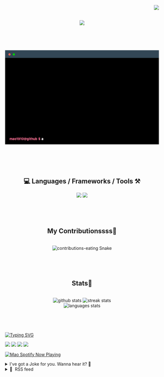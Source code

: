 <!-- VISITOR BADGE -->
<!-- https://github.com/hehuapei/visitor-badge -->

<img align="right" src="https://visitor-badge.laobi.icu/badge?page_id=mao1910.mao1910&left_color=%2379DAF9&right_color=%23FE6E96" />


<!-- TYPING SVG -->
<!-- https://github.com/DenverCoder1/readme-typing-svg -->

<h1 align="center">
    <img src="https://readme-typing-svg.herokuapp.com/?font=Righteous&size=35&center=true&vCenter=true&width=500&height=70&color=FE6E96&font=poppins&duration=5000&lines=Hi+There!+👋;+I'm+Mao!;" />
</h1>

<br/>

<!-- CODE/TERMINAL ABOUT ME -->
<h1 align="center">
<img src="./assets/terminal-5.gif" alt="Terminal" />
</h1>

<br/><br/><br/>


<!-- TECHNOLOGIES LOGOS -->
<!-- https://github.com/tandpfun/skill-icons -->

<h2 align="center">💻 Languages / Frameworks / Tools ⚒️</h2>
<div align="center">
    <img src="https://skillicons.dev/icons?i=javascript,typescript,angular,react,html,css,scss,bootstrap,cs,java,spring" />
    <img src="https://skillicons.dev/icons?i=flutter,firebase,supabase,mysql,git,github,gitlab,vscode,idea,maven,figma" />
</div>

<br/><br/><br/>


<!-- CONTRIBUTIONS SNAKE GAME -->
<!-- https://github.com/Platane/snk -->

<div align="center">
  <h2> My Contributionssss🐍 </h2>
  <br>
  <img alt="contributions-eating Snake" src="https://raw.githubusercontent.com/mao1910/mao1910/output/github-contribution-grid-snake.svg" />

  <!-- Four lines below suggested by Planate for Dark mode-->
  <picture>
  <source media="(prefers-color-scheme: dark)" srcset="github-snake-dark.svg" />
  <source media="(prefers-color-scheme: light)" srcset="github-snake.svg" />
  </picture>
  
  <br/><br/><br/>
</div>


<!-- GITHUB STATS -->
<!-- https://github.com/DenverCoder1/github-readme-streak-stats -->
<!-- https://github.com/anuraghazra/github-readme-stats -->
<!-- https://github-readme-stats-mao1910.vercel.app/ My own Vercel deployment-->

<h2 align="center"> Stats📝 </h2>
  <br>
<div align=center>
  <img width=429 src="https://github-readme-stats-mao1910.vercel.app/api?username=mao1910&count_private=true&show_icons=true&theme=dracula&rank_icon=github&hide=contribs&border_radius=10&border_color=79DAF9" alt="github stats"/>
  <img width=396 src="https://streak-stats.demolab.com/?user=mao1910&count_private=true&theme=dracula&currStreakNum=79DAF9&currStreakLabel=FE6E96&border_radius=10&border=79DAF9" alt="streak stats"/>
  <br/>
  <img src="https://github-readme-stats-mao1910.vercel.app/api/top-langs/?username=mao1910&layout=compact&theme=dracula&border_radius=10&size_weight=0.5&count_weight=0.5&border_color=79DAF9" alt="languages stats" />
</div>

<br/><br/><br/>


<!-- FOOTER -->
<!-- https://github.com/DenverCoder1/readme-typing-svg -->
<!-- https://readme-typing-svg.demolab.com/demo/ -->

<a href="https://git.io/typing-svg"><img src="https://readme-typing-svg.demolab.com?font=Poppins&pause=1000&color=FE6E96&width=535&lines=Thanks+for+dropping+by!;Feel+free+to+check+any+of+the+Socials+below+%F0%9F%91%87;Or+the+Joke+Of+The+Day+if+you're+down+for+a+giggle+%F0%9F%98%9D;Hope+to+see+you+again+%F0%9F%91%8A;Uh%3F+You're+still+here%3F;Well...+I'm+running+out+of+things+to+say...;Tell+you+what%2C+due+to+your+effort+and+perseverance%2C;I+shall+present+you+with+a+short+poem%3A;%22To+code%2C+or+not+to+code%2C+that+is+the+question%3A;Whether+'tis+nobler+in+the+IDE+to+debug;The+errors+and+issues+of+outrageous+software%2C;Or+to+take+up+the+keyboard+against+a+sea+of+bugs;And+by+coding%2C+end+them.%22;by+William+Shakespeare%2C+probably.+;Pretty+sure+that's+Hamlet's.;Alrighty%2C+this+has+been+fun.;But+I'll+restart+the+loop+now...+see+ya+soon!" alt="Typing SVG" /></a>


<!--  SOCIAL NETWORKS -->
<!-- https://github.com/alexandresanlim/Badges4-README.md-Profile -->

  <div> 
    <a href="https://www.deviantart.com/madeinkobaia/art/my-profile-is-under-construction-265626465" target="_blank"><img src="https://img.shields.io/badge/-LinkedIn-%230077B5?style=for-the-badge&logo=linkedin&logoColor=white" target="_blank"></a> <!-- ADD LINKEDIN PROFILE -->
    <a href = "https://www.nicepng.com/ourpic/u2q8o0t4t4r5o0r5_website-under-construction-png-graphic-transparent-website-under/"><img src="https://img.shields.io/badge/Portfolio-4285F4?style=for-the-badge&logo=Google-chrome&logoColor=white" target="_blank"></a> <!-- ADD PORTFOLIO WEBSITE -->
    <a href="https://discord.gg" target="_blank"><img src="https://img.shields.io/badge/Discord-7289DA?style=for-the-badge&logo=discord&logoColor=white" target="_blank"></a> <!-- ADD DISCORD -->
    <a href = "mailto:mao1910dev@gmail.com"><img src="https://img.shields.io/badge/Gmail-D14836?style=for-the-badge&logo=gmail&logoColor=white" target="_blank"></a>
  </div>


<!-- SPOTIFY PLAYING-->
<!-- https://github.com/novatorem/novatorem -->
<!-- https://spotify-now-playing-novatorem-git-main-mao1910.vercel.app/ My own Vercel deployment-->

[<img width=438px src="https://spotify-now-playing-git-main-mao1910.vercel.app//api/spotify/?border_color=FE6E96" alt="Mao Spotify Now Playing" />](https://open.spotify.com/user/31542et242zglhf42ydrtqgvuvde)


<!-- JOKE OF THE DAY -->
<!-- https://github.com/ABSphreak/readme-jokes -->
<!-- https://readme-jokes-git-master-mao1910.vercel.app/ My own Vercel deployment-->

<details>
<summary>I've got a Joke for you. Wanna hear it? 🙈</summary>

<br/>

 <tr>
 <td style="padding-top:4px"><img src = "https://readme-jokes-git-master-mao1910.vercel.app/api?&theme=dracula"></td>
 </tr>

</details>


<!-- RSS FEED -->
<!-- https://github.com/gautamkrishnar/blog-post-workflow -->

<details>
<summary>📕 &nbsp;RSS feed</summary>

<br/>

<!-- BLOG-POST-LIST:START -->
 #### - [you may need this - bash script](https://dev.to/scorcism/you-may-need-this-bash-script-p0e) 
 <details><summary>Article</summary> <p>I created a bash script for handling</p>

<p><code>git add.</code>, <code>git commit -m ""</code> and <code>git push</code></p>

<p>Don't ask why,<br>
Yes, I will tell<br>
For a developer, these 3 commands are the most important to work on on a daily basis.</p>

<p>But it's a little bit time-consuming—not much, but 2 seconds, I can say.</p>

<p>So I created this script.<br>
Follow me.</p>
<h3>
  
  
  Create a file
</h3>


<div class="highlight js-code-highlight">
<pre class="highlight shell"><code>vim gitpush.sh
</code></pre>

</div>

<h3>
  
  
  The <strong>Code</strong>
</h3>


<div class="highlight js-code-highlight">
<pre class="highlight shell"><code><span class="c">#!/bin/bash</span>
git add <span class="nb">.</span>
git commit <span class="nt">-m</span> <span class="s2">"</span><span class="nv">$1</span><span class="s2">"</span>
git push
</code></pre>

</div>


<p>Each line explanation: </p>

<p><code>#! -&gt; bash shebang</code></p>

<p>git add . -&gt; add all the files to staging</p>

<p>git commit -m "" -&gt; write changes permanently.</p>

<p>git push -&gt; push to the remote origin.</p>
<h3>
  
  
  Exit <strong>the vim</strong>
</h3>
<div class="highlight js-code-highlight">
<pre class="highlight plaintext"><code>a. Enter `Esc`

b. Enter `:`

c: Enter `wq`

![exit vim](https://imgur.com/XA9IOdC.png)
</code></pre>

</div>
<p>The entire file should be like this:</p>

<p><a href="https://res.cloudinary.com/practicaldev/image/fetch/s--LCDqXDx0--/c_limit%2Cf_auto%2Cfl_progressive%2Cq_auto%2Cw_800/https://imgur.com/PglpMBb.png" class="article-body-image-wrapper"><img src="https://res.cloudinary.com/practicaldev/image/fetch/s--LCDqXDx0--/c_limit%2Cf_auto%2Cfl_progressive%2Cq_auto%2Cw_800/https://imgur.com/PglpMBb.png" alt="entire process" width="644" height="396"></a></p>

<p>Now we need to give execute permission to the file.<br>
Follow the command.<br>
</p>

<div class="highlight js-code-highlight">
<pre class="highlight shell"><code><span class="nb">chmod </span>700 gitpush.sh
</code></pre>

</div>



<p>Command breakdown<br>
chmod: This is used to change the file permissions.<br>
700: 700 is divided into 3 groups: a) 7, b) 0, and c) 0.</p>

<p><strong>a</strong>) refers to the current user.<br>
<strong>b</strong>) refers to the group<br>
<strong>c</strong>) refers to other users in the system.</p>

<p>Group <strong>a</strong> is 7, which means the current user has all the permissions. You can understand this by</p>

<p>[<br>
  4: for read,<br>
  2 for write,<br>
  1 for execute<br>
  ]</p>

<p>So, 7 = 4 + 2 + 1, so the current user will have all the permissions.</p>

<p>0 means no permissions.</p>

<p>The entire steps will look like:</p>

<p><a href="https://res.cloudinary.com/practicaldev/image/fetch/s--6CG8-wY2--/c_limit%2Cf_auto%2Cfl_progressive%2Cq_auto%2Cw_800/https://imgur.com/CbtNfLo.png" class="article-body-image-wrapper"><img src="https://res.cloudinary.com/practicaldev/image/fetch/s--6CG8-wY2--/c_limit%2Cf_auto%2Cfl_progressive%2Cq_auto%2Cw_800/https://imgur.com/CbtNfLo.png" alt="entire step" width="644" height="370"></a></p>

<p>The gameplay:</p>

<p><a href="https://res.cloudinary.com/practicaldev/image/fetch/s--0seh-4Du--/c_limit%2Cf_auto%2Cfl_progressive%2Cq_auto%2Cw_800/https://imgur.com/9Jj7Hhk.png" class="article-body-image-wrapper"><img src="https://res.cloudinary.com/practicaldev/image/fetch/s--0seh-4Du--/c_limit%2Cf_auto%2Cfl_progressive%2Cq_auto%2Cw_800/https://imgur.com/9Jj7Hhk.png" alt="gameplay" width="800" height="210"></a></p>

<p>As you can see, I have used the absolute path of the file with just the commit message. Liek simple.</p>

<p>But, <br>
In bash, we can use alias to avoid typing the file path every time.</p>

<p>Follow me:</p>
<h3>
  
  
  Go to the Home directory
</h3>


<div class="highlight js-code-highlight">
<pre class="highlight shell"><code><span class="nb">cd</span> ~
</code></pre>

</div>

<h3>
  
  
  Open your shell script; I'm using zsh.
</h3>


<div class="highlight js-code-highlight">
<pre class="highlight shell"><code>vim .zshrc
</code></pre>

</div>


<p>If you are using bash, it must be <code>.bashrc</code>. You can check that by<br>
</p>

<div class="highlight js-code-highlight">
<pre class="highlight shell"><code><span class="nb">echo</span> <span class="nv">$SHELL</span>
</code></pre>

</div>



<h3>
  
  
  The core command
</h3>



<div class="highlight js-code-highlight">
<pre class="highlight shell"><code><span class="nb">alias</span> <span class="nt">-g</span> <span class="nv">gitpush</span><span class="o">=</span><span class="s1">'/home/scor32k/blogs/scripts/gitpush.sh $1'</span>
</code></pre>

</div>



<p>restart the shell (close the terminal and open again). This will globally set the alias.</p>

<p>Now the fun<br>
Follow</p>

<p><a href="https://res.cloudinary.com/practicaldev/image/fetch/s--sG2AG2mW--/c_limit%2Cf_auto%2Cfl_progressive%2Cq_auto%2Cw_800/https://imgur.com/rkkWiJV.png" class="article-body-image-wrapper"><img src="https://res.cloudinary.com/practicaldev/image/fetch/s--sG2AG2mW--/c_limit%2Cf_auto%2Cfl_progressive%2Cq_auto%2Cw_800/https://imgur.com/rkkWiJV.png" alt="final" width="800" height="256"></a></p>

<p>I have only used<br>
</p>

<div class="highlight js-code-highlight">
<pre class="highlight shell"><code>git push <span class="s2">"commit message"</span>
</code></pre>

</div>



<p>and all three imp git commands are done.</p>

<p>This was just a fun project. I thought of creating</p>

 </details> 
 <hr /> 

 #### - [Our Team's Favourite Open Source Projects Right Now](https://dev.to/rigdev/our-teams-favourite-open-source-projects-right-now-4jlc) 
 <details><summary>Article</summary> <p>At Rig.dev, we love open source. It's not just about writing code; it's about sharing solutions, solving problems - all as a community. We asked everyone on our team to show their current favourite open source project. Why? Because we're always on the hunt for cool tools and we thought you might be too.</p>

<p>The answers we got are all over the map, and that's what makes this so interesting. Some of us are into hardcore frameworks, while others are vibing with smaller, simpler projects that solve everyday challenges. Either way, we're stoked about these open source projects that are making our lives easier and we think you might find a few new favourites in this list too.</p>

<h2>
  
  
  A humble favor 🤗:
</h2>

<p>I'm on a mission to reach 1k stars for Rig.dev. Would you consider supporting by giving it a star on Github? It encourages me and the rest of the team to produce new, high-quality content weekly.</p>

<p>Our Github: <a href="http://go.rig.dev/devto/our-favourite-open-source-projects/github">https://github.com/rigdev/rig</a></p>

<h2>
  
  
  OpenTF - Benjamin
</h2>

<p><a href="https://res.cloudinary.com/practicaldev/image/fetch/s--XBKcZIic--/c_limit%2Cf_auto%2Cfl_progressive%2Cq_auto%2Cw_800/https://dev-to-uploads.s3.amazonaws.com/uploads/articles/iel8tqko33ylxosoxyfd.png" class="article-body-image-wrapper"><img src="https://res.cloudinary.com/practicaldev/image/fetch/s--XBKcZIic--/c_limit%2Cf_auto%2Cfl_progressive%2Cq_auto%2Cw_800/https://dev-to-uploads.s3.amazonaws.com/uploads/articles/iel8tqko33ylxosoxyfd.png" alt="OpenTF" width="800" height="388"></a></p>

<blockquote>
<p>“<em>It is important that the main tool used for IaaC truly is OSS.</em>” <br>
<strong>Benjamin, Senior Software Engineer</strong></p>
</blockquote>

<p>OpenTF is a fork of Terraform, an open-source infrastructure as code (IaC) tool that allows you to safely and efficiently build, change, and version infrastructure. OpenTF is still under development, but it aims to be a fully open-source, community-driven alternative to Terraform.</p>

<p>The origin of OpenTF is the Terraform OSS community's concern over HashiCorp's decision to switch the Terraform license from the Apache 2.0 license to the Business Source License (BSL). The BSL is a more restrictive license that could make it more difficult for organizations to use Terraform in certain circumstances.</p>

<p>Website: <a href="https://opentf.org">https://opentf.org</a><br>
Github: <a href="https://github.com/opentffoundation/opentf">https://github.com/opentffoundation/opentf</a></p>

<h2>
  
  
  bpython - Matias
</h2>

<p><a href="https://res.cloudinary.com/practicaldev/image/fetch/s--2NU5Za76--/c_limit%2Cf_auto%2Cfl_progressive%2Cq_66%2Cw_800/https://dev-to-uploads.s3.amazonaws.com/uploads/articles/52u4lo4gheheshle9cts.gif" class="article-body-image-wrapper"><img src="https://res.cloudinary.com/practicaldev/image/fetch/s--2NU5Za76--/c_limit%2Cf_auto%2Cfl_progressive%2Cq_66%2Cw_800/https://dev-to-uploads.s3.amazonaws.com/uploads/articles/52u4lo4gheheshle9cts.gif" alt="bpython" width="615" height="670"></a></p>

<blockquote>
<p>“<em>It is much nicer to use than the built-in python interpreter.</em>”<br>
<strong>Matias, Software Engineer</strong></p>
</blockquote>

<p>bpython is a Python interpreter with a fancy curses interface. It adds several features common to IDEs, such as syntax highlighting, expected parameter list, auto-indentation, and autocompletion. It is released under the MIT License.</p>

<p>bpython was created by David Paleino in 2004. The original goal of bpython was to provide a more interactive and user-friendly experience than the standard Python interpreter. bpython has since become a popular choice for Python developers, and is used by a wide range of people, from beginners to experienced professionals.</p>

<p>Website: <a href="https://www.bpython-interpreter.org">https://www.bpython-interpreter.org</a><br>
Github: <a href="https://github.com/bpython/bpython">https://github.com/bpython/bpython</a></p>

<h2>
  
  
  Llama 2 - Christian
</h2>

<p><a href="https://res.cloudinary.com/practicaldev/image/fetch/s--KZ2YxGAd--/c_limit%2Cf_auto%2Cfl_progressive%2Cq_auto%2Cw_800/https://dev-to-uploads.s3.amazonaws.com/uploads/articles/pq91e41s6gogit22g7rj.png" class="article-body-image-wrapper"><img src="https://res.cloudinary.com/practicaldev/image/fetch/s--KZ2YxGAd--/c_limit%2Cf_auto%2Cfl_progressive%2Cq_auto%2Cw_800/https://dev-to-uploads.s3.amazonaws.com/uploads/articles/pq91e41s6gogit22g7rj.png" alt="Llama 2" width="800" height="449"></a></p>

<blockquote>
<p>“<em>In the spirit of open sourcing modern technologies, and removing the veil of mystery from large language models, i think it is worth mentioning Llama 2 - Meta’s newest large language model that they have open sourced</em>”<br>
<strong>Christian, Founding Engineer</strong></p>
</blockquote>

<p>Llama 2 is an open-source, large language model (LLM) developed by Meta AI Research. It is a collection of pretrained and fine-tuned LLMs ranging in scale from 7 billion to 70 billion parameters. The fine-tuned LLMs, called Llama 2-Chat, are optimized for dialogue use cases.</p>

<p>Website: <a href="https://ai.meta.com/research/publications/llama-2-open-foundation-and-fine-tuned-chat-models/">https://ai.meta.com/research/publications/llama-2-open-foundation-and-fine-tuned-chat-models/</a><br>
Github: <a href="https://github.com/facebookresearch/llama">https://github.com/facebookresearch/llama</a></p>

<h2>
  
  
  Vue 3 + Nuxt - Nicky
</h2>

<p><a href="https://res.cloudinary.com/practicaldev/image/fetch/s--iv_tIhMf--/c_limit%2Cf_auto%2Cfl_progressive%2Cq_auto%2Cw_800/https://dev-to-uploads.s3.amazonaws.com/uploads/articles/469wsqxnxd6m60qmo0xa.png" class="article-body-image-wrapper"><img src="https://res.cloudinary.com/practicaldev/image/fetch/s--iv_tIhMf--/c_limit%2Cf_auto%2Cfl_progressive%2Cq_auto%2Cw_800/https://dev-to-uploads.s3.amazonaws.com/uploads/articles/469wsqxnxd6m60qmo0xa.png" alt="Vue 3 + Nuxt" width="800" height="388"></a></p>

<blockquote>
<p>“<em>I've worked with multiple JS frameworks, but my go-to is Vue, combined with Nuxt. I love the simplicity of it! It has a gentle learning curve that allows developers to quickly grasp the fundamentals and start building applications. Nuxt.js, on the other hand, provides a solid structure and conventions for building Vue applications, making it easier to organize your codebase. Besides that, the performance is great, and the reactivity system is just world class.</em>”<br>
<strong>Nicky, Frontend Tech Lead</strong></p>
</blockquote>

<p>Vue.js is a progressive JavaScript framework for building user interfaces. It is designed to be incrementally adoptable and can be used to build anything from simple single-page applications to complex enterprise applications.</p>

<p>Nuxt.js is a framework that builds on top of Vue.js to make it easier to create server-rendered applications. It provides a number of features, such as built-in routing, state management, and templating, that make it easy to create SEO-friendly and performant applications.</p>

<p><strong>Vue</strong><br>
Website: <a href="https://vuejs.org">https://vuejs.org</a><br>
Github: <a href="https://github.com/vuejs/core">https://github.com/vuejs/core</a></p>

<p><strong>Nuxt</strong><br>
Website: <a href="https://nuxt.com">https://nuxt.com</a><br>
Github: <a href="https://github.com/nuxt">https://github.com/nuxt</a></p>

<h2>
  
  
  Open Foundry - Jack
</h2>

<p><a href="https://res.cloudinary.com/practicaldev/image/fetch/s--2jmU2DX8--/c_limit%2Cf_auto%2Cfl_progressive%2Cq_auto%2Cw_800/https://dev-to-uploads.s3.amazonaws.com/uploads/articles/irrke0pzk7g5qge4a65f.png" class="article-body-image-wrapper"><img src="https://res.cloudinary.com/practicaldev/image/fetch/s--2jmU2DX8--/c_limit%2Cf_auto%2Cfl_progressive%2Cq_auto%2Cw_800/https://dev-to-uploads.s3.amazonaws.com/uploads/articles/irrke0pzk7g5qge4a65f.png" alt="Open Foundry" width="800" height="388"></a></p>

<blockquote>
<p>“<em>Open-foundry has always been a great resource for unique and interesting fonts that I can experiment with.</em>”<br>
<strong>Jack, Designer</strong></p>
</blockquote>

<p>Open Foundry is a website that curates and distributes open-source fonts. It was founded in 2020 by a group of designers and developers who wanted to make it easier for people to find and use high-quality open-source fonts. Open Foundry has a catalog of over 1,000 fonts, all of which are free to download and use.</p>

<p>The fonts are carefully curated by the Open Foundry team to ensure that they are of high quality and meet the needs of a variety of users. In addition to providing a catalog of fonts, Open Foundry also offers a blog, forum, and knowledge base that provide resources for designers, developers, and anyone else who wants to use open-source fonts.</p>

<p>Website: <a href="https://open-foundry.com">https://open-foundry.com</a></p>

<h2>
  
  
  Dub.co - Thor
</h2>

<p><a href="https://res.cloudinary.com/practicaldev/image/fetch/s--uaZfR9Mr--/c_limit%2Cf_auto%2Cfl_progressive%2Cq_66%2Cw_800/https://dev-to-uploads.s3.amazonaws.com/uploads/articles/67oa2m9ttdn093kzyexc.gif" class="article-body-image-wrapper"><img src="https://res.cloudinary.com/practicaldev/image/fetch/s--uaZfR9Mr--/c_limit%2Cf_auto%2Cfl_progressive%2Cq_66%2Cw_800/https://dev-to-uploads.s3.amazonaws.com/uploads/articles/67oa2m9ttdn093kzyexc.gif" alt="Dub.co" width="600" height="440"></a></p>

<blockquote>
<p>“<em>I like how Steven is working in public and how fast he moves. This has, together with a range of other projects, inspired us to launch earlier than what feels comfortable to maximise the amount of feedback we can get from the community at the current stage.</em>”<br>
<strong>Thor, Co-founder</strong></p>
</blockquote>

<p>Dub is an open-source link management tool for modern marketing teams to create, share, and track short links. It was created by Steven Tey in 2022 and is currently used by over 1,000 companies.</p>

<p>Dub solves the problem of long, clunky URLs by shortening them into more memorable and shareable links. It also provides detailed analytics on link clicks, so marketers can track the performance of their campaigns.</p>

<p>In addition to shortening links, Dub also allows users to create custom domains, add UTM parameters, and set expiration dates for links. It also integrates with other popular marketing tools, such as Google Analytics and Salesforce.</p>

<p>Website: <a href="https://dub.co">https://dub.co</a><br>
Github: <a href="https://github.com/steven-tey/dub">https://github.com/steven-tey/dub</a></p>

<h2>
  
  
  Responively App - Swastika
</h2>

<p><a href="https://res.cloudinary.com/practicaldev/image/fetch/s--7qUrIEEN--/c_limit%2Cf_auto%2Cfl_progressive%2Cq_auto%2Cw_800/https://dev-to-uploads.s3.amazonaws.com/uploads/articles/6sn3ui4m8kawik1u9v6q.jpg" class="article-body-image-wrapper"><img src="https://res.cloudinary.com/practicaldev/image/fetch/s--7qUrIEEN--/c_limit%2Cf_auto%2Cfl_progressive%2Cq_auto%2Cw_800/https://dev-to-uploads.s3.amazonaws.com/uploads/articles/6sn3ui4m8kawik1u9v6q.jpg" alt="Responively App" width="800" height="539"></a></p>

<blockquote>
<p>“<em>I use it while working on frontend projects. It previews all the target screens side-by-side. Pretty convenient while testing/debugging.</em>”<br>
<strong>Swastika, Developer Advocate</strong></p>
</blockquote>

<p>Created by a team of web developers who were frustrated with the lack of good tools for responsive web development, Responsively App wanted to create a tool that would make it easy for web developers to test their websites on a variety of devices and screen resolutions. </p>

<p>Responsively App allows developers to preview web pages on a variety of devices, emulate different screen resolutions and aspect ratios, zoom in and out of web pages, take screenshots, and share web pages with others.</p>

<p>Website: <a href="https://responsively.app">https://responsively.app</a><br>
Github: <a href="https://github.com/responsively-org/responsively-app">https://github.com/responsively-org/responsively-app</a></p>

<h2>
  
  
  Medusa - Niklas
</h2>

<p><a href="https://res.cloudinary.com/practicaldev/image/fetch/s--H9m7vsBs--/c_limit%2Cf_auto%2Cfl_progressive%2Cq_auto%2Cw_800/https://dev-to-uploads.s3.amazonaws.com/uploads/articles/90i7drajsv9ktbckfdm3.png" class="article-body-image-wrapper"><img src="https://res.cloudinary.com/practicaldev/image/fetch/s--H9m7vsBs--/c_limit%2Cf_auto%2Cfl_progressive%2Cq_auto%2Cw_800/https://dev-to-uploads.s3.amazonaws.com/uploads/articles/90i7drajsv9ktbckfdm3.png" alt="Medusa" width="800" height="518"></a></p>

<blockquote>
<p>“<em>I’ve previously worked with various platforms such as Shopify, Magento and Woocommerce (Wordpress) and none of them checked all the boxes. Medusa seems like a very promising platform, and I'm excited to see how it develops in the future.</em>” <br>
<strong>Niklas, Growth Lead</strong></p>
</blockquote>

<p>MedusaJS is an open-source commerce platform that provides a set of modular building blocks for building rich, reliable, and performant commerce applications. It is designed to be flexible and future-proof, with MIT-licensed modules that give developers full control over their commerce stack.</p>

<p>MedusaJS was created by a team of developers who were frustrated with the limitations of traditional commerce platforms. They wanted to create a platform that would be easy to use, scalable, and adaptable to the needs of businesses of all sizes.</p>

<p>Website: <a href="https://medusajs.com">https://medusajs.com</a><br>
Github: <a href="https://github.com/medusajs/medusa">https://github.com/medusajs/medusa</a></p>




<h2>
  
  
  Support our own Open-Source project on Github
</h2>

<p><a href="https://res.cloudinary.com/practicaldev/image/fetch/s--t_o4MBpB--/c_limit%2Cf_auto%2Cfl_progressive%2Cq_66%2Cw_800/https://dev-to-uploads.s3.amazonaws.com/uploads/articles/7tohgkvvgnzksod3wccm.gif" class="article-body-image-wrapper"><img src="https://res.cloudinary.com/practicaldev/image/fetch/s--t_o4MBpB--/c_limit%2Cf_auto%2Cfl_progressive%2Cq_66%2Cw_800/https://dev-to-uploads.s3.amazonaws.com/uploads/articles/7tohgkvvgnzksod3wccm.gif" alt="Working hard" width="513" height="432"></a></p>

<p>We're on a journey to become a favourite project for developers, and while we're still in the building phase, we would love it, if you'd consider starring us on GitHub 🌟: <a href="http://go.rig.dev/devto/our-favourite-open-source-projects/github">https://github.com/rigdev/rig</a></p>

<p>What's your favourite Open-Source project? Share yours! 🚀</p>

 </details> 
 <hr /> 

 #### - [NestJS: Bun vs NodeJS](https://dev.to/mourishitz/running-nestjs-server-with-bun-4cdl) 
 <details><summary>Article</summary> <h2>
  
  
  What is Bun?
</h2>

<p>Bun JS or Bun Sh is an all-in-one toolkit for JavaScript and TypeScript, it offers a powerful toolkit with its CLI, it is currently available for Linux, MacOS and WSL users. To install it, run:</p>

<p><code>curl -fsSL https://bun.sh/install | bash</code></p>

<p>To see more of what Bun is and what it can do, check the <a href="https://bun.sh/docs">official documentation</a>.</p>

<h2>
  
  
  Why doing that?
</h2>

<p>We all know that NodeJS deals with it pretty well, but Bun is a really promising deal, so why not?? We programmers love to test and see what happens, especially to try out new things! </p>

<h2>
  
  
  Getting started
</h2>

<p>So now that we've got our bun CLI up and running, lets use nest CLI to generate two separate projects. They will be fully installed, built and run using both npm and bun so we can see the difference on first hand.</p>

<h5>
  
  
  Note: all the benchmarking will be tested with <a href="https://github.com/wg/wrk/">wrk</a> using Arch Linux x86_64 environment.
</h5>

<h2>
  
  
  1. Dependency Install
</h2>

<p>After "nest newing" both projects, its time to see the first feature available on Bun, which is the package manager.</p>

<p><a href="https://res.cloudinary.com/practicaldev/image/fetch/s--llx4LJKq--/c_limit%2Cf_auto%2Cfl_progressive%2Cq_auto%2Cw_800/https://dev-to-uploads.s3.amazonaws.com/uploads/articles/t0bbb17e5xsz9npzdwdd.png" class="article-body-image-wrapper"><img src="https://res.cloudinary.com/practicaldev/image/fetch/s--llx4LJKq--/c_limit%2Cf_auto%2Cfl_progressive%2Cq_auto%2Cw_800/https://dev-to-uploads.s3.amazonaws.com/uploads/articles/t0bbb17e5xsz9npzdwdd.png" alt="npm install" width="616" height="246"></a><br>
<a href="https://res.cloudinary.com/practicaldev/image/fetch/s--BN9SxIh0--/c_limit%2Cf_auto%2Cfl_progressive%2Cq_auto%2Cw_800/https://dev-to-uploads.s3.amazonaws.com/uploads/articles/l5eecugkuq6nif83r7lb.png" class="article-body-image-wrapper"><img src="https://res.cloudinary.com/practicaldev/image/fetch/s--BN9SxIh0--/c_limit%2Cf_auto%2Cfl_progressive%2Cq_auto%2Cw_800/https://dev-to-uploads.s3.amazonaws.com/uploads/articles/l5eecugkuq6nif83r7lb.png" alt="bun install" width="544" height="850"></a></p>

<p>We can already see some improvement here! Bun install is blasting fast and wins the first challenge.</p>

<h2>
  
  
  2. Development Server
</h2>

<p>We can't ignore the fact that a good development experience is a must have when it comes to frameworks. As both Bun and Node supports runtimes such as 'npm run start' we will have to see which one is the best when it comes to developing on real time. At the moment, NestJS is not using Bun.serve() to create a web server, so the comparisons we are making are all with the default NestJS provider.</p>

<p>Let's run both projects on different ports. Bun will be running on 3333 and Node will run on 4444 so we can easily see them acting.<br>
<a href="https://res.cloudinary.com/practicaldev/image/fetch/s--SJaFJsDW--/c_limit%2Cf_auto%2Cfl_progressive%2Cq_auto%2Cw_800/https://dev-to-uploads.s3.amazonaws.com/uploads/articles/1mgzahy7fm60frvvdi41.png" class="article-body-image-wrapper"><img src="https://res.cloudinary.com/practicaldev/image/fetch/s--SJaFJsDW--/c_limit%2Cf_auto%2Cfl_progressive%2Cq_auto%2Cw_800/https://dev-to-uploads.s3.amazonaws.com/uploads/articles/1mgzahy7fm60frvvdi41.png" alt="Servers up" width="800" height="242"></a></p>

<p>Without any change, let's compare them with wrk. Note: we are not running them concurrently at the same time, which means that the following results were achieved with all the computational power dedicated to one and only one test at a time.</p>

<p><a href="https://res.cloudinary.com/practicaldev/image/fetch/s--6-Uh1inp--/c_limit%2Cf_auto%2Cfl_progressive%2Cq_auto%2Cw_800/https://dev-to-uploads.s3.amazonaws.com/uploads/articles/lp87mipomtk7xohpai81.jpeg" class="article-body-image-wrapper"><img src="https://res.cloudinary.com/practicaldev/image/fetch/s--6-Uh1inp--/c_limit%2Cf_auto%2Cfl_progressive%2Cq_auto%2Cw_800/https://dev-to-uploads.s3.amazonaws.com/uploads/articles/lp87mipomtk7xohpai81.jpeg" alt="http tests on dev server" width="800" height="632"></a></p>

<p>We can see that Bun not only handles more requests per second (almost 2.4K requests more) but it has an average latency 30ms faster. This one is a solid win for Bun.</p>

<p>But this section ain't over, we still have something <strong>ALL</strong> developers love, and this is hot-reload. To enable hot-reload on NestJS using node, we need a service like nodemon to do that for us. Meanwhile on Bun we have the --watch arg that can be passed on bun start command. We have yet another type of hot-reload on Bun natively! But the watch key runs on file changes (which is the best for real time developers)</p>

<p><a href="https://res.cloudinary.com/practicaldev/image/fetch/s--p0M6uTPw--/c_limit%2Cf_auto%2Cfl_progressive%2Cq_auto%2Cw_800/https://dev-to-uploads.s3.amazonaws.com/uploads/articles/5rp4t3rfk3ya5h2ce8f8.png" class="article-body-image-wrapper"><img src="https://res.cloudinary.com/practicaldev/image/fetch/s--p0M6uTPw--/c_limit%2Cf_auto%2Cfl_progressive%2Cq_auto%2Cw_800/https://dev-to-uploads.s3.amazonaws.com/uploads/articles/5rp4t3rfk3ya5h2ce8f8.png" alt="Bun hot reloader" width="800" height="342"></a></p>

<p>Our little Chinese bread Bun is now 2x0 against the big guy NodeJS.</p>

<h2>
  
  
  3. Testing
</h2>

<p>As we are too busy to write them from scratch, I guess we are going with the auto-generated test files from NestJS.</p>

<p><a href="https://res.cloudinary.com/practicaldev/image/fetch/s--1jeeCZl1--/c_limit%2Cf_auto%2Cfl_progressive%2Cq_auto%2Cw_800/https://dev-to-uploads.s3.amazonaws.com/uploads/articles/3bi9615sjmotksz3s7r9.png" class="article-body-image-wrapper"><img src="https://res.cloudinary.com/practicaldev/image/fetch/s--1jeeCZl1--/c_limit%2Cf_auto%2Cfl_progressive%2Cq_auto%2Cw_800/https://dev-to-uploads.s3.amazonaws.com/uploads/articles/3bi9615sjmotksz3s7r9.png" alt="Test runners" width="800" height="274"></a></p>

<p>WOOOOW, it seems NodeJS won't throw away the towel. Unlike the http requests battle, this one is by such a small difference that we don't feel comfortable using it. Our tiebreaker was expected to be the native test modules, but both NodeJS and Bun are loaded with a test runner, and as we are only considering Jest results, NodeJS can take this one and make it a 2x1 difference for Bun.</p>

<h2>
  
  
  4. Build and deployment
</h2>

<p>Let's now build our giant Hello World NestJS application and see how it performs on raw using both "node dist/main.js" and  "bun run dist/main.js" as well as the build time.</p>

<p><a href="https://res.cloudinary.com/practicaldev/image/fetch/s--4gm5zyXx--/c_limit%2Cf_auto%2Cfl_progressive%2Cq_auto%2Cw_800/https://dev-to-uploads.s3.amazonaws.com/uploads/articles/07o047s1sl7oc5sohp3d.png" class="article-body-image-wrapper"><img src="https://res.cloudinary.com/practicaldev/image/fetch/s--4gm5zyXx--/c_limit%2Cf_auto%2Cfl_progressive%2Cq_auto%2Cw_800/https://dev-to-uploads.s3.amazonaws.com/uploads/articles/07o047s1sl7oc5sohp3d.png" alt="Build time" width="800" height="151"></a></p>

<p>And another tiny difference on our comparison, only 500ms difference for Bun! This tiny differences can be justified by the fact that we are testing such a small project. It is worth mentioning though that this is not over! We still need to compare performance running compiled projects.</p>

<p><a href="https://res.cloudinary.com/practicaldev/image/fetch/s--1ZUVmkXB--/c_limit%2Cf_auto%2Cfl_progressive%2Cq_auto%2Cw_800/https://dev-to-uploads.s3.amazonaws.com/uploads/articles/68t94jbbqvczv1sihy0c.png" class="article-body-image-wrapper"><img src="https://res.cloudinary.com/practicaldev/image/fetch/s--1ZUVmkXB--/c_limit%2Cf_auto%2Cfl_progressive%2Cq_auto%2Cw_800/https://dev-to-uploads.s3.amazonaws.com/uploads/articles/68t94jbbqvczv1sihy0c.png" alt="Builds running" width="800" height="161"></a></p>

<p>When in doubt, benchmark it out!</p>

<p><a href="https://res.cloudinary.com/practicaldev/image/fetch/s--sH7RM4_h--/c_limit%2Cf_auto%2Cfl_progressive%2Cq_auto%2Cw_800/https://dev-to-uploads.s3.amazonaws.com/uploads/articles/nsj5r7l8g2akes30vpsm.jpeg" class="article-body-image-wrapper"><img src="https://res.cloudinary.com/practicaldev/image/fetch/s--sH7RM4_h--/c_limit%2Cf_auto%2Cfl_progressive%2Cq_auto%2Cw_800/https://dev-to-uploads.s3.amazonaws.com/uploads/articles/nsj5r7l8g2akes30vpsm.jpeg" alt="http tests on build" width="800" height="632"></a></p>

<p>And again a solid one for Bun, it's worth noticing that when dealing with compiled NestJS, Bun handles almost 10 thousand requests more then when running it on a development server, holly cow!</p>

<p>Also, we can now compare the development server and build server on both Node and Bun. While Bun cut the average latency by half and more then double requests per second. Node also shows some better results by reducing latency and passing Bun on max requests per second by almost 1k.</p>

<p>In general, Node performance is pretty decent, meanwhile Bun is just stunningly powerful. This was a really great test but Bun takes it on 3x1.</p>

<h2>
  
  
  Conclusion
</h2>

<p>Overall, Bun can be really great on performance and deliver some amazing results. But we can't forget that it is currently on it's first version and can be very unstable on production, that's why I wouldn't recommend trading NodeJS by Bun on bigger projects. NodeJS is still the most reliable and trusted runtime environment to deal with JavaScript applications. However, Bun seems to be getting closer every step to take Node's crown. I was able to watch the early development of Bun since 0.3, times when running bun install would result on a segfault. Being able to see it grow it's own community and compete with giants like NodeJS is so nice.</p>

<p>Thanks for reading it, feel free to share your thoughts!!  </p>

 </details> 
 <hr /> 

 #### - [How to Set up Telesign for SMS in Appwrite](https://dev.to/hackmamba/how-to-set-up-telesign-for-sms-in-appwrite-319g) 
 <details><summary>Article</summary> <p>Improving user engagement and interaction in web applications is crucial, and seamless communication is key. In today's interconnected digital world, SMS is still a powerful way to reach users quickly and efficiently. Incorporating this strong communication tool into a web application powered by Appwrite is easy.</p>

<p>In this article, we will discover the process of authenticating users through their phone numbers with the help of Appwrite's phone authentication APIs and Telesign. Find the project repository <a href="https://github.com/Olanetsoft/setup-telesign-for-sms-in-appwrite">here</a>.</p>

<h2>
  
  
  Technology Overview
</h2>

<p><a href="https://www.telesign.com/?utm_source=hackmamba&amp;utm_medium=hackmamba-blog">Telesign</a> is an identity and customer engagement solution that provides sets of APIs for registering and verifying users using SMS, Voice, and phone number intelligence.</p>

<h2>
  
  
  Prerequisites
</h2>

<p>To fully grasp the concepts presented in this tutorial, the following are required:</p>

<ul>
<li>Basic understanding of JavaScript and React</li>
<li>Docker installed</li>
<li>Telesign <a href="https://portal.telesign.com/signup?utm_source=hackmamba&amp;utm_medium=hackmamba-blog">account</a>
</li>
</ul>

<h2>
  
  
  Getting started
</h2>

<p>To create a Next.js starter project, we should first navigate to the desired directory and run the command below in our terminal.<br>
</p>

<div class="highlight js-code-highlight">
<pre class="highlight shell"><code>    npx create-next-app@latest setup-telesign-for-sms-in-appwrite <span class="o">&amp;&amp;</span> <span class="nb">cd </span>setup-telesign-for-sms-in-appwrite
</code></pre>

</div>



<p>After running the command, we will be prompted to answer sets of questions. We can do so as shown below:</p>

<div class="highlight js-code-highlight">
<pre class="highlight plaintext"><code>Would you like to use TypeScript? &lt;No&gt;
Would you like to use ESLint? &lt;No&gt; 
Would you like to use Tailwind CSS? &lt;Yes&gt;
Would you like to use `src/` directory? &lt;Yes&gt;
Would you like to use App Router? (recommended) &lt;Yes&gt;
Would you like to customize the default import alias? &lt;Yes&gt;
What import alias would you like configured? @/* &lt;Press Enter&gt;
</code></pre>

</div>

<p>The command creates a Next.js project called <code>next_telesign</code> and navigates into the project directory.</p>

<p>Next, we need to add Appwrite as a dependency. To do this, run the command below:<br>
</p>

<div class="highlight js-code-highlight">
<pre class="highlight shell"><code>    npm <span class="nb">install </span>appwrite
</code></pre>

</div>



<h2>
  
  
  Set up Telesign as an SMS provider
</h2>

<p>Let's begin by logging in to our Telesign portal and making sure to save the <code>Customer ID</code> and <code>API Keys.</code></p>

<p><a href="https://res.cloudinary.com/practicaldev/image/fetch/s--8DpgPewN--/c_limit%2Cf_auto%2Cfl_progressive%2Cq_auto%2Cw_800/https://paper-attachments.dropboxusercontent.com/s_FB5164F66C28F1E6D20D2FD8A79E9914531452C73044C880AB9366151B6EBAF1_1691014986917_Screenshot%2B2023-07-28%2Bat%2B21.45.43.png" class="article-body-image-wrapper"><img src="https://res.cloudinary.com/practicaldev/image/fetch/s--8DpgPewN--/c_limit%2Cf_auto%2Cfl_progressive%2Cq_auto%2Cw_800/https://paper-attachments.dropboxusercontent.com/s_FB5164F66C28F1E6D20D2FD8A79E9914531452C73044C880AB9366151B6EBAF1_1691014986917_Screenshot%2B2023-07-28%2Bat%2B21.45.43.png" alt="Copy customer ID and API key on Telesign dashboard" width="800" height="377"></a></p>

<p>Lastly, we need to create and verify a test number. Any number we configure and verify here can receive SMS. To do this, we need to navigate to the <code>**Manage test numbers**</code> screen.</p>

<p><a href="https://res.cloudinary.com/practicaldev/image/fetch/s--AcnGeYDL--/c_limit%2Cf_auto%2Cfl_progressive%2Cq_auto%2Cw_800/https://paper-attachments.dropboxusercontent.com/s_5AE13241508A7E6925D3E7C46F98F97DA032E1B5D4814111659BD6450C922200_1691151291583_CDGHDA68.jpg" class="article-body-image-wrapper"><img src="https://res.cloudinary.com/practicaldev/image/fetch/s--AcnGeYDL--/c_limit%2Cf_auto%2Cfl_progressive%2Cq_auto%2Cw_800/https://paper-attachments.dropboxusercontent.com/s_5AE13241508A7E6925D3E7C46F98F97DA032E1B5D4814111659BD6450C922200_1691151291583_CDGHDA68.jpg" alt="Manage test numbers" width="800" height="375"></a></p>

<p>Click the <code>**Add a Number**</code> button, input the required details, <code>**Submit**</code>, and <code>**Verify**</code>.</p>

<p><a href="https://res.cloudinary.com/practicaldev/image/fetch/s--Ok1Kdew7--/c_limit%2Cf_auto%2Cfl_progressive%2Cq_auto%2Cw_800/https://paper-attachments.dropboxusercontent.com/s_FB5164F66C28F1E6D20D2FD8A79E9914531452C73044C880AB9366151B6EBAF1_1691016119191_Screenshot%2B2023-07-30%2Bat%2B15.47.47.png" class="article-body-image-wrapper"><img src="https://res.cloudinary.com/practicaldev/image/fetch/s--Ok1Kdew7--/c_limit%2Cf_auto%2Cfl_progressive%2Cq_auto%2Cw_800/https://paper-attachments.dropboxusercontent.com/s_FB5164F66C28F1E6D20D2FD8A79E9914531452C73044C880AB9366151B6EBAF1_1691016119191_Screenshot%2B2023-07-30%2Bat%2B15.47.47.png" alt="Add a number" width="800" height="375"></a></p>

<p><a href="https://res.cloudinary.com/practicaldev/image/fetch/s--v6Co-ZV2--/c_limit%2Cf_auto%2Cfl_progressive%2Cq_auto%2Cw_800/https://paper-attachments.dropboxusercontent.com/s_FB5164F66C28F1E6D20D2FD8A79E9914531452C73044C880AB9366151B6EBAF1_1691016119220_Screenshot%2B2023-07-30%2Bat%2B15.49.44.png" class="article-body-image-wrapper"><img src="https://res.cloudinary.com/practicaldev/image/fetch/s--v6Co-ZV2--/c_limit%2Cf_auto%2Cfl_progressive%2Cq_auto%2Cw_800/https://paper-attachments.dropboxusercontent.com/s_FB5164F66C28F1E6D20D2FD8A79E9914531452C73044C880AB9366151B6EBAF1_1691016119220_Screenshot%2B2023-07-30%2Bat%2B15.49.44.png" alt="Fill in the required information and verify" width="800" height="377"></a></p>

<h2>
  
  
  Configure and create a project on Appwrite
</h2>

<p>To get started, first, we need to create an Appwrite instance in a preferred directory by running the command below:<br>
</p>

<div class="highlight js-code-highlight">
<pre class="highlight shell"><code>    docker run <span class="nt">-it</span> <span class="nt">--rm</span> <span class="se">\</span>
        <span class="nt">--volume</span> /var/run/docker.sock:/var/run/docker.sock <span class="se">\</span>
        <span class="nt">--volume</span> <span class="s2">"</span><span class="si">$(</span><span class="nb">pwd</span><span class="si">)</span><span class="s2">"</span>/appwrite:/usr/src/code/appwrite:rw <span class="se">\</span>
        <span class="nt">--entrypoint</span><span class="o">=</span><span class="s2">"install"</span> <span class="se">\</span>
        appwrite/appwrite:latest
</code></pre>

</div>



<p>On creation, we should see an <code>appwrite</code> folder with two files.</p>

<p><a href="https://res.cloudinary.com/practicaldev/image/fetch/s--VFb2FpKw--/c_limit%2Cf_auto%2Cfl_progressive%2Cq_auto%2Cw_800/https://paper-attachments.dropboxusercontent.com/s_9813CFC6C5B2163D17C6B733CCD2F7F4E13D8D4D744ED2740D99BCB62D05C011_1690503400192_Screenshot%2B2023-07-27%2Bat%2B00.19.24.png" class="article-body-image-wrapper"><img src="https://res.cloudinary.com/practicaldev/image/fetch/s--VFb2FpKw--/c_limit%2Cf_auto%2Cfl_progressive%2Cq_auto%2Cw_800/https://paper-attachments.dropboxusercontent.com/s_9813CFC6C5B2163D17C6B733CCD2F7F4E13D8D4D744ED2740D99BCB62D05C011_1690503400192_Screenshot%2B2023-07-27%2Bat%2B00.19.24.png" alt="Appwrite folder" width="424" height="144"></a></p>

<p>Secondly, we need to add Telesign as an SMS provider by modifying the environment variables in the <code>.env</code> file as shown below:<br>
</p>

<div class="highlight js-code-highlight">
<pre class="highlight shell"><code>    <span class="nv">_APP_SMS_PROVIDER</span><span class="o">=</span>sms://&lt;REPLACE WITH CREDENTIAL ID&gt;:&lt;REPLACE WITH API KEYS&gt;@telesign
    <span class="nv">_APP_SMS_FROM</span><span class="o">=</span>&lt;REPLACE WITH THE PHONE NUMBER WE USED IN WHEN VERIFYING TELESIGN&gt;
</code></pre>

</div>



<p>We must also ensure that the API Key provided by Telesign is <a href="https://developer.mozilla.org/en-US/docs/Glossary/Percent-encoding">URL encoded</a> because it contains non-alphanumeric characters. To do this, we can navigate to the <a href="https://www.urlencoder.org/">URLEncoder online platform</a>, paste our API key, click the <strong>Encode</strong> button, and then copy the resulting encoded format.</p>

<p><a href="https://res.cloudinary.com/practicaldev/image/fetch/s--gI1ajHwy--/c_limit%2Cf_auto%2Cfl_progressive%2Cq_auto%2Cw_800/https://paper-attachments.dropboxusercontent.com/s_FB5164F66C28F1E6D20D2FD8A79E9914531452C73044C880AB9366151B6EBAF1_1691018362683_Screenshot%2B2023-07-30%2Bat%2B15.18.07.png" class="article-body-image-wrapper"><img src="https://res.cloudinary.com/practicaldev/image/fetch/s--gI1ajHwy--/c_limit%2Cf_auto%2Cfl_progressive%2Cq_auto%2Cw_800/https://paper-attachments.dropboxusercontent.com/s_FB5164F66C28F1E6D20D2FD8A79E9914531452C73044C880AB9366151B6EBAF1_1691018362683_Screenshot%2B2023-07-30%2Bat%2B15.18.07.png" alt="Edited env variable" width="800" height="508"></a></p>

<p>Lastly, we need to sync the changes we made on the <code>.env</code> file with our Appwrite server. To do this, we must run the command below inside the <code>appwrite</code> directory.<br>
</p>

<div class="highlight js-code-highlight">
<pre class="highlight shell"><code>    docker-compose up <span class="nt">-d</span>
</code></pre>

</div>



<p><strong>Set up a project on Appwrite</strong><br>
To get started, we need to navigate to the specified hostname and port <code>http://localhost:80</code>, log in, click the <strong>Create project</strong> button, input <code>next_telesign</code> as the name, and then click <code>**Create**</code><strong>.</strong></p>

<p><a href="https://res.cloudinary.com/practicaldev/image/fetch/s--FmBrXhcM--/c_limit%2Cf_auto%2Cfl_progressive%2Cq_auto%2Cw_800/https://paper-attachments.dropboxusercontent.com/s_C9210607DAFF6D80615947ED6BE237716E98BADEF0416B60FACF081B1CAEFB80_1687518026974_Screenshot%2B2023-06-23%2Bat%2B11.38.55.png" class="article-body-image-wrapper"><img src="https://res.cloudinary.com/practicaldev/image/fetch/s--FmBrXhcM--/c_limit%2Cf_auto%2Cfl_progressive%2Cq_auto%2Cw_800/https://paper-attachments.dropboxusercontent.com/s_C9210607DAFF6D80615947ED6BE237716E98BADEF0416B60FACF081B1CAEFB80_1687518026974_Screenshot%2B2023-06-23%2Bat%2B11.38.55.png" alt="Create project on Appwrite" width="800" height="379"></a></p>
<h2>
  
  
  Appwrite + Telesign in Next.js
</h2>

<p>Let's begin by going to our project's main directory and creating a new folder named <code>helper</code>. Inside this folder, create a file called <code>utils.js</code> and insert the code snippet provided below:<br>
</p>

<div class="highlight js-code-highlight">
<pre class="highlight javascript"><code><span class="k">import</span> <span class="p">{</span> <span class="nx">Client</span><span class="p">,</span> <span class="nx">Account</span> <span class="p">}</span> <span class="k">from</span> <span class="dl">"</span><span class="s2">appwrite</span><span class="dl">"</span><span class="p">;</span>

<span class="c1">//create client</span>
<span class="kd">const</span> <span class="nx">client</span> <span class="o">=</span> <span class="k">new</span> <span class="nx">Client</span><span class="p">();</span>
<span class="nx">client</span><span class="p">.</span><span class="nx">setEndpoint</span><span class="p">(</span><span class="dl">"</span><span class="s2">http://localhost/v1</span><span class="dl">"</span><span class="p">).</span><span class="nx">setProject</span><span class="p">(</span><span class="dl">"</span><span class="s2">REPLACE WITH PROJECT ID</span><span class="dl">"</span><span class="p">);</span>

<span class="c1">//create account</span>
<span class="kd">const</span> <span class="nx">account</span> <span class="o">=</span> <span class="k">new</span> <span class="nx">Account</span><span class="p">(</span><span class="nx">client</span><span class="p">);</span>

<span class="c1">//authenticate user with phone number</span>
<span class="k">export</span> <span class="kd">const</span> <span class="nx">phoneAuth</span> <span class="o">=</span> <span class="p">(</span><span class="nx">phone_number</span><span class="p">)</span> <span class="o">=&gt;</span> <span class="p">{</span>
  <span class="k">return</span> <span class="nx">account</span><span class="p">.</span><span class="nx">createPhoneSession</span><span class="p">(</span><span class="dl">"</span><span class="s2">unique()</span><span class="dl">"</span><span class="p">,</span> <span class="nx">phone_number</span><span class="p">);</span>
<span class="p">};</span>

<span class="c1">//validate phone session</span>
<span class="k">export</span> <span class="kd">const</span> <span class="nx">validateSMS</span> <span class="o">=</span> <span class="p">(</span><span class="nx">userID</span><span class="p">,</span> <span class="nx">secret</span><span class="p">)</span> <span class="o">=&gt;</span> <span class="p">{</span>
  <span class="k">return</span> <span class="nx">account</span><span class="p">.</span><span class="nx">updatePhoneSession</span><span class="p">(</span><span class="nx">userID</span><span class="p">,</span> <span class="nx">secret</span><span class="p">);</span>
<span class="p">};</span>
</code></pre>

</div>



<p>The snippet above does the following:</p>

<ul>
<li>Imports the required dependency.</li>
<li>Uses the <code>Client</code> and <code>Account</code> class to set up an Appwrite instance by specifying the endpoint and corresponding project ID.</li>
<li>Creates a <code>phoneAuth</code> and <code>validateSMS</code> function that uses the <code>createPhoneSession</code> and <code>updatePhoneSession</code> methods to create a user and validate the user using the code sent via SMS, respectively.</li>
</ul>

<p>Secondly, we need to update the <code>page.js</code> file inside the  <code>app</code> directory to include states and methods required by our application.<br>
</p>

<div class="highlight js-code-highlight">
<pre class="highlight javascript"><code>    <span class="dl">"</span><span class="s2">use client</span><span class="dl">"</span><span class="p">;</span>
<span class="k">import</span> <span class="nx">Head</span> <span class="k">from</span> <span class="dl">"</span><span class="s2">next/head</span><span class="dl">"</span><span class="p">;</span>
<span class="k">import</span> <span class="p">{</span> <span class="nx">useState</span> <span class="p">}</span> <span class="k">from</span> <span class="dl">"</span><span class="s2">react</span><span class="dl">"</span><span class="p">;</span>
<span class="k">import</span> <span class="p">{</span> <span class="nx">phoneAuth</span><span class="p">,</span> <span class="nx">validateSMS</span> <span class="p">}</span> <span class="k">from</span> <span class="dl">"</span><span class="s2">../../helper/utils</span><span class="dl">"</span><span class="p">;</span>

<span class="k">export</span> <span class="k">default</span> <span class="kd">function</span> <span class="nx">Home</span><span class="p">()</span> <span class="p">{</span>
  <span class="kd">const</span> <span class="p">[</span><span class="nx">value</span><span class="p">,</span> <span class="nx">setValue</span><span class="p">]</span> <span class="o">=</span> <span class="nx">useState</span><span class="p">({</span>
    <span class="na">phone</span><span class="p">:</span> <span class="dl">""</span><span class="p">,</span>
    <span class="na">otp</span><span class="p">:</span> <span class="dl">""</span><span class="p">,</span>
  <span class="p">});</span>
  <span class="kd">const</span> <span class="p">[</span><span class="nx">user</span><span class="p">,</span> <span class="nx">setUser</span><span class="p">]</span> <span class="o">=</span> <span class="nx">useState</span><span class="p">(</span><span class="kc">null</span><span class="p">);</span>
  <span class="kd">const</span> <span class="p">[</span><span class="nx">isPhoneVerify</span><span class="p">,</span> <span class="nx">setIsPhoneVerify</span><span class="p">]</span> <span class="o">=</span> <span class="nx">useState</span><span class="p">(</span><span class="kc">false</span><span class="p">);</span>
  <span class="kd">const</span> <span class="p">[</span><span class="nx">isLoading</span><span class="p">,</span> <span class="nx">setIsLoading</span><span class="p">]</span> <span class="o">=</span> <span class="nx">useState</span><span class="p">(</span><span class="kc">false</span><span class="p">);</span>
  <span class="kd">const</span> <span class="nx">handleChange</span> <span class="o">=</span> <span class="p">(</span><span class="nx">e</span><span class="p">)</span> <span class="o">=&gt;</span> <span class="p">{</span>
    <span class="nx">setValue</span><span class="p">({</span> <span class="p">...</span><span class="nx">value</span><span class="p">,</span> <span class="p">[</span><span class="nx">e</span><span class="p">.</span><span class="nx">target</span><span class="p">.</span><span class="nx">name</span><span class="p">]:</span> <span class="nx">e</span><span class="p">.</span><span class="nx">target</span><span class="p">.</span><span class="nx">value</span> <span class="p">});</span>
  <span class="p">};</span>

  <span class="kd">const</span> <span class="nx">handleSubmit</span> <span class="o">=</span> <span class="p">(</span><span class="nx">e</span><span class="p">)</span> <span class="o">=&gt;</span> <span class="p">{</span>
    <span class="nx">e</span><span class="p">.</span><span class="nx">preventDefault</span><span class="p">();</span>
    <span class="nx">setIsLoading</span><span class="p">(</span><span class="kc">true</span><span class="p">);</span>
    <span class="nx">phoneAuth</span><span class="p">(</span><span class="nx">value</span><span class="p">.</span><span class="nx">phone</span><span class="p">)</span>
      <span class="p">.</span><span class="nx">then</span><span class="p">((</span><span class="nx">res</span><span class="p">)</span> <span class="o">=&gt;</span> <span class="p">{</span>
        <span class="nx">setUser</span><span class="p">(</span><span class="nx">res</span><span class="p">.</span><span class="nx">userId</span><span class="p">);</span>
        <span class="nx">setIsPhoneVerify</span><span class="p">(</span><span class="kc">true</span><span class="p">);</span>
        <span class="nx">setIsLoading</span><span class="p">(</span><span class="kc">false</span><span class="p">);</span>
      <span class="p">})</span>
      <span class="p">.</span><span class="k">catch</span><span class="p">((</span><span class="nx">e</span><span class="p">)</span> <span class="o">=&gt;</span> <span class="p">{</span>
        <span class="nx">alert</span><span class="p">(</span><span class="dl">"</span><span class="s2">Error getting phone session!</span><span class="dl">"</span><span class="p">,</span> <span class="nx">e</span><span class="p">);</span>
        <span class="nx">setIsLoading</span><span class="p">(</span><span class="kc">false</span><span class="p">);</span>
      <span class="p">});</span>
  <span class="p">};</span>

  <span class="kd">const</span> <span class="nx">handleValidatePhone</span> <span class="o">=</span> <span class="p">(</span><span class="nx">e</span><span class="p">)</span> <span class="o">=&gt;</span> <span class="p">{</span>
    <span class="nx">e</span><span class="p">.</span><span class="nx">preventDefault</span><span class="p">();</span>
    <span class="nx">setIsLoading</span><span class="p">(</span><span class="kc">true</span><span class="p">);</span>
    <span class="nx">validateSMS</span><span class="p">(</span><span class="nx">user</span><span class="p">,</span> <span class="nx">value</span><span class="p">.</span><span class="nx">otp</span><span class="p">)</span>
      <span class="p">.</span><span class="nx">then</span><span class="p">((</span><span class="nx">res</span><span class="p">)</span> <span class="o">=&gt;</span> <span class="p">{</span>
        <span class="nx">alert</span><span class="p">(</span>
          <span class="s2">`User successfully verified using for user with ID </span><span class="p">${</span><span class="nx">res</span><span class="p">.</span><span class="nx">userId</span><span class="p">}</span><span class="s2">, country Code </span><span class="p">${</span><span class="nx">res</span><span class="p">.</span><span class="nx">countryCode</span><span class="p">}</span><span class="s2">, and expires on </span><span class="p">${</span><span class="nx">res</span><span class="p">.</span><span class="nx">expire</span><span class="p">}</span><span class="s2">`</span><span class="p">,</span>
        <span class="p">);</span>
        <span class="nx">setIsLoading</span><span class="p">(</span><span class="kc">false</span><span class="p">);</span>
      <span class="p">})</span>
      <span class="p">.</span><span class="k">catch</span><span class="p">((</span><span class="nx">e</span><span class="p">)</span> <span class="o">=&gt;</span> <span class="p">{</span>
        <span class="nx">alert</span><span class="p">(</span><span class="dl">"</span><span class="s2">Error validating session!</span><span class="dl">"</span><span class="p">,</span> <span class="nx">e</span><span class="p">);</span>
        <span class="nx">setIsLoading</span><span class="p">(</span><span class="kc">false</span><span class="p">);</span>
      <span class="p">});</span>
  <span class="p">};</span>

  <span class="k">return</span> <span class="p">(</span>
    <span class="o">&lt;</span><span class="nx">div</span> <span class="nx">className</span><span class="o">=</span><span class="dl">"</span><span class="s2">w-screen h-screen bg-white</span><span class="dl">"</span><span class="o">&gt;</span>
      <span class="c1">//UI AND IMPLEMENTATION GOES HERE</span>
    <span class="o">&lt;</span><span class="sr">/div</span><span class="err">&gt;
</span>  <span class="p">);</span>
<span class="p">}</span>

</code></pre>

</div>



<p>The snippet above does the following:</p>

<ul>
<li>Imports the required dependencies</li>
<li>Creates state properties to manage application state</li>
<li>Creates a <code>handleChange</code> function to control inputs</li>
<li>Creates a <code>handleSubmit</code> function that uses the <code>phoneAuth</code> function to create a user</li>
<li>Creates a <code>handleValidatePhone</code> function that uses the <code>validateSMS</code> function to verify the created user using the secret key sent via SMS</li>
</ul>

<p>Lastly, we need to update the UI to display forms for creating and verifying users dynamically.<br>
</p>

<div class="highlight js-code-highlight">
<pre class="highlight javascript"><code><span class="c1">//IMPORTS GOES HERE</span>

<span class="k">export</span> <span class="k">default</span> <span class="kd">function</span> <span class="nx">Home</span><span class="p">()</span> <span class="p">{</span>
  <span class="c1">//STATES AND METHOD GOES HERE</span>

  <span class="k">return</span> <span class="p">(</span>
    <span class="o">&lt;</span><span class="nx">div</span> <span class="nx">className</span><span class="o">=</span><span class="dl">"</span><span class="s2">w-screen h-screen bg-white</span><span class="dl">"</span><span class="o">&gt;</span>
      <span class="o">&lt;</span><span class="nx">Head</span><span class="o">&gt;</span>
        <span class="o">&lt;</span><span class="nx">title</span><span class="o">&gt;</span><span class="nx">Appwrite</span> <span class="o">+</span> <span class="nx">Telesign</span> <span class="o">&lt;</span><span class="sr">/title</span><span class="err">&gt;
</span>        <span class="o">&lt;</span><span class="nx">meta</span> <span class="nx">name</span><span class="o">=</span><span class="dl">"</span><span class="s2">description</span><span class="dl">"</span> <span class="nx">content</span><span class="o">=</span><span class="dl">"</span><span class="s2">Generated by create next app</span><span class="dl">"</span> <span class="o">/&gt;</span>
        <span class="o">&lt;</span><span class="nx">link</span> <span class="nx">rel</span><span class="o">=</span><span class="dl">"</span><span class="s2">icon</span><span class="dl">"</span> <span class="nx">href</span><span class="o">=</span><span class="dl">"</span><span class="s2">/favicon.ico</span><span class="dl">"</span> <span class="o">/&gt;</span>
      <span class="o">&lt;</span><span class="sr">/Head</span><span class="err">&gt;
</span>      <span class="o">&lt;</span><span class="nx">main</span> <span class="nx">className</span><span class="o">=</span><span class="dl">"</span><span class="s2">py-4 px-4 lg:py-10 lg:px-10 w-full</span><span class="dl">"</span><span class="o">&gt;</span>
        <span class="o">&lt;</span><span class="nx">div</span> <span class="nx">className</span><span class="o">=</span><span class="dl">"</span><span class="s2">flex justify-center mb-8</span><span class="dl">"</span><span class="o">&gt;</span>
          <span class="o">&lt;</span><span class="nx">h1</span> <span class="nx">className</span><span class="o">=</span><span class="dl">"</span><span class="s2">text-2xl font-medium text-gray-700</span><span class="dl">"</span><span class="o">&gt;</span>
            <span class="nx">Appwrite</span> <span class="o">+</span> <span class="nx">Telesign</span>
          <span class="o">&lt;</span><span class="sr">/h1</span><span class="err">&gt;
</span>        <span class="o">&lt;</span><span class="sr">/div</span><span class="err">&gt;
</span>        <span class="o">&lt;</span><span class="nx">section</span> <span class="nx">className</span><span class="o">=</span><span class="dl">"</span><span class="s2">flex justify-center</span><span class="dl">"</span><span class="o">&gt;</span>
          <span class="p">{</span><span class="nx">isPhoneVerify</span> <span class="p">?</span> <span class="p">(</span>
            <span class="o">&lt;</span><span class="nx">div</span> <span class="nx">className</span><span class="o">=</span><span class="dl">"</span><span class="s2">px-4 py-2 border rounded-lg w-full lg:w-2/4</span><span class="dl">"</span><span class="o">&gt;</span>
              <span class="o">&lt;</span><span class="nx">div</span> <span class="nx">className</span><span class="o">=</span><span class="dl">"</span><span class="s2">border-b h-8 mb-4</span><span class="dl">"</span><span class="o">&gt;</span>
                <span class="o">&lt;</span><span class="nx">h3</span> <span class="nx">className</span><span class="o">=</span><span class="dl">"</span><span class="s2">text-gray-700</span><span class="dl">"</span><span class="o">&gt;</span><span class="nx">Verify</span> <span class="nx">phone</span> <span class="nx">number</span><span class="o">&lt;</span><span class="sr">/h3</span><span class="err">&gt;
</span>              <span class="o">&lt;</span><span class="sr">/div</span><span class="err">&gt;
</span>              <span class="o">&lt;</span><span class="nx">form</span> <span class="nx">onSubmit</span><span class="o">=</span><span class="p">{</span><span class="nx">handleValidatePhone</span><span class="p">}</span><span class="o">&gt;</span>
                <span class="o">&lt;</span><span class="nx">fieldset</span><span class="o">&gt;</span>
                  <span class="o">&lt;</span><span class="nx">label</span> <span class="nx">className</span><span class="o">=</span><span class="dl">"</span><span class="s2">text-sm text-gray-400 mb-4 block</span><span class="dl">"</span><span class="o">&gt;</span>
                    <span class="nx">OTP</span>
                  <span class="o">&lt;</span><span class="sr">/label</span><span class="err">&gt;
</span>                  <span class="o">&lt;</span><span class="nx">input</span>
                    <span class="nx">name</span><span class="o">=</span><span class="dl">"</span><span class="s2">otp</span><span class="dl">"</span>
                    <span class="nx">className</span><span class="o">=</span><span class="dl">"</span><span class="s2">border w-full rounded-sm mb-6 p-2</span><span class="dl">"</span>
                    <span class="nx">required</span>
                    <span class="nx">value</span><span class="o">=</span><span class="p">{</span><span class="nx">value</span><span class="p">.</span><span class="nx">otp</span><span class="p">}</span>
                    <span class="nx">onChange</span><span class="o">=</span><span class="p">{</span><span class="nx">handleChange</span><span class="p">}</span>
                    <span class="nx">type</span><span class="o">=</span><span class="dl">"</span><span class="s2">tel</span><span class="dl">"</span>
                  <span class="o">/&gt;</span>
                <span class="o">&lt;</span><span class="sr">/fieldset</span><span class="err">&gt;
</span>                <span class="o">&lt;</span><span class="nx">button</span>
                  <span class="nx">className</span><span class="o">=</span><span class="dl">"</span><span class="s2">text-sm text-white px-8 py-2 rounded-sm bg-blue-600 hover:bg-blue-700</span><span class="dl">"</span>
                  <span class="nx">disabled</span><span class="o">=</span><span class="p">{</span><span class="nx">isLoading</span><span class="p">}</span>
                <span class="o">&gt;</span>
                  <span class="nx">Validate</span> <span class="nx">OTP</span>
                <span class="o">&lt;</span><span class="sr">/button</span><span class="err">&gt;
</span>              <span class="o">&lt;</span><span class="sr">/form</span><span class="err">&gt;
</span>            <span class="o">&lt;</span><span class="sr">/div</span><span class="err">&gt;
</span>          <span class="p">)</span> <span class="p">:</span> <span class="p">(</span>
            <span class="o">&lt;</span><span class="nx">div</span> <span class="nx">className</span><span class="o">=</span><span class="dl">"</span><span class="s2">px-4 py-2 border rounded-lg w-full lg:w-2/4</span><span class="dl">"</span><span class="o">&gt;</span>
              <span class="o">&lt;</span><span class="nx">div</span> <span class="nx">className</span><span class="o">=</span><span class="dl">"</span><span class="s2">border-b h-8 mb-4</span><span class="dl">"</span><span class="o">&gt;</span>
                <span class="o">&lt;</span><span class="nx">h3</span> <span class="nx">className</span><span class="o">=</span><span class="dl">"</span><span class="s2">text-gray-700</span><span class="dl">"</span><span class="o">&gt;</span>
                  <span class="nx">Authenticate</span> <span class="kd">with</span> <span class="nx">your</span> <span class="nx">phone</span> <span class="nx">number</span>
                <span class="o">&lt;</span><span class="sr">/h3</span><span class="err">&gt;
</span>              <span class="o">&lt;</span><span class="sr">/div</span><span class="err">&gt;
</span>              <span class="o">&lt;</span><span class="nx">form</span> <span class="nx">onSubmit</span><span class="o">=</span><span class="p">{</span><span class="nx">handleSubmit</span><span class="p">}</span><span class="o">&gt;</span>
                <span class="o">&lt;</span><span class="nx">fieldset</span><span class="o">&gt;</span>
                  <span class="o">&lt;</span><span class="nx">label</span> <span class="nx">className</span><span class="o">=</span><span class="dl">"</span><span class="s2">text-sm text-gray-400 mb-4 block</span><span class="dl">"</span><span class="o">&gt;</span>
                    <span class="nx">Phone</span> <span class="nx">number</span>
                  <span class="o">&lt;</span><span class="sr">/label</span><span class="err">&gt;
</span>                  <span class="o">&lt;</span><span class="nx">input</span>
                    <span class="nx">name</span><span class="o">=</span><span class="dl">"</span><span class="s2">phone</span><span class="dl">"</span>
                    <span class="nx">className</span><span class="o">=</span><span class="dl">"</span><span class="s2">border w-full rounded-sm mb-6 p-2</span><span class="dl">"</span>
                    <span class="nx">required</span>
                    <span class="nx">value</span><span class="o">=</span><span class="p">{</span><span class="nx">value</span><span class="p">.</span><span class="nx">phone</span><span class="p">}</span>
                    <span class="nx">onChange</span><span class="o">=</span><span class="p">{</span><span class="nx">handleChange</span><span class="p">}</span>
                    <span class="nx">type</span><span class="o">=</span><span class="dl">"</span><span class="s2">tel</span><span class="dl">"</span>
                  <span class="o">/&gt;</span>
                <span class="o">&lt;</span><span class="sr">/fieldset</span><span class="err">&gt;
</span>                <span class="o">&lt;</span><span class="nx">button</span>
                  <span class="nx">className</span><span class="o">=</span><span class="dl">"</span><span class="s2">text-sm text-white px-8 py-2 rounded-sm bg-blue-600 hover:bg-blue-700</span><span class="dl">"</span>
                  <span class="nx">disabled</span><span class="o">=</span><span class="p">{</span><span class="nx">isLoading</span><span class="p">}</span>
                <span class="o">&gt;</span>
                  <span class="nx">Submit</span>
                <span class="o">&lt;</span><span class="sr">/button</span><span class="err">&gt;
</span>              <span class="o">&lt;</span><span class="sr">/form</span><span class="err">&gt;
</span>            <span class="o">&lt;</span><span class="sr">/div</span><span class="err">&gt;
</span>          <span class="p">)}</span>
        <span class="o">&lt;</span><span class="sr">/section</span><span class="err">&gt;
</span>      <span class="o">&lt;</span><span class="sr">/main</span><span class="err">&gt;
</span>    <span class="o">&lt;</span><span class="sr">/div</span><span class="err">&gt;
</span>  <span class="p">);</span>
<span class="p">}</span>
</code></pre>

</div>



<p>Now that we have completed that task, we may begin running a development server using the following command:<br>
</p>

<div class="highlight js-code-highlight">
<pre class="highlight shell"><code>    npm run dev
</code></pre>

</div>



<p>We should have something similar to what is shown below.</p>

<p><a href="https://i.giphy.com/media/v1.Y2lkPTc5MGI3NjExYWI2ZmdldWY4dmlkY3VpaDBrZ2kzN3A5aTY1eTFjZnNxaHo0cTRlZSZlcD12MV9pbnRlcm5hbF9naWZfYnlfaWQmY3Q9Zw/xpH3cBIwZgCK5i4dJE/giphy.gif" class="article-body-image-wrapper"><img src="https://i.giphy.com/media/v1.Y2lkPTc5MGI3NjExYWI2ZmdldWY4dmlkY3VpaDBrZ2kzN3A5aTY1eTFjZnNxaHo0cTRlZSZlcD12MV9pbnRlcm5hbF9naWZfYnlfaWQmY3Q9Zw/xpH3cBIwZgCK5i4dJE/giphy.gif" alt="How to set up Telesign for SMS in Appwrite" width="480" height="222"></a></p>

<h2>
  
  
  Conclusion
</h2>

<p>This post discussed how to set up phone authentication in Next.js using Appwrite and Telesign. With Appwrite, developers can save application development time by leveraging intuitive authentication APIs without the associated technical overheads.</p>

<p>These resources might also be helpful:</p>

<ul>
<li><a href="https://appwrite.io/docs/configuration?utm_source=hackmamba&amp;utm_medium=hackmamba-blog">Appwrite Self-hosting configuration</a></li>
<li><a href="https://appwrite.io/docs?utm_source=hackmamba&amp;utm_medium=hackmamba-blog">Appwrite official documentation</a></li>
<li><a href="https://appwrite.io/docs/sms-delivery?utm_source=hackmamba&amp;utm_medium=hackmamba-blog">Appwrite SMS provider support</a></li>
<li><a href="https://developer.telesign.com/enterprise/docs?utm_source=hackmamba&amp;utm_medium=hackmamba-blog">Telesign official documentation</a></li>
<li><a href="https://www.istockphoto.com/vector/social-media-and-digital-marketing-concept-speech-bubble-with-social-icons-vector-gm1445432493-483842928">Cover image credit to iStockphoto</a></li>
</ul>

 </details> 
 <hr /> 

 #### - [5 Git Commands You Shouldn’t Ignore](https://dev.to/mainulspace/5-git-commands-you-shouldnt-ignore-2c19) 
 <details><summary>Article</summary> <p>You’re probably already a pro at using Git’s ‘A-list’ commands: git commit, git push, and git pull. But beyond these, there are powerful commands that often fly under the radar. Not only can they save you time, but they can also change the way you think about version control.</p>

<h2>
  
  
  1. Git Stash: Safe Your Coding
</h2>

<p>Imagine You’re deep into coding a new feature, and suddenly, a high-priority bug report interrupts you. You don’t have to rush to commit your half-done code.</p>

<p>Instead, you can just “stash” it away safely. This lets you fix the urgent bugs first and then easily get back to your feature work.<br>
</p>

<div class="highlight js-code-highlight">
<pre class="highlight javascript"><code><span class="nx">git</span> <span class="nx">stash</span> <span class="nx">save</span> <span class="dl">"</span><span class="s2">Work in progress for new feature</span><span class="dl">"</span>
</code></pre>

</div>

<h2>
  
  
  2. Git Bisect: Bug Detective
</h2>

<p>Finding a new bug is like looking for a needle in a haystack of commits. Don’t bother going through each one individually — <code>git bisect</code> is a more efficient way to find bugs.</p>

<p>Using a binary search algorithm, it quickly identifies the problematic commit causing the problem.<br>
</p>
<div class="highlight js-code-highlight">
<pre class="highlight javascript"><code><span class="nx">git</span> <span class="nx">bisect</span> <span class="nx">start</span>
<span class="nx">git</span> <span class="nx">bisect</span> <span class="nx">bad</span>
<span class="nx">git</span> <span class="nx">bisect</span> <span class="nx">good</span> <span class="p">[</span><span class="nx">good_commit</span><span class="p">]</span>
</code></pre>

</div>

<h2>
  
  
  3. Git Cherry-Pick: Selective Genius Import
</h2>

<p>Imagine you’ve spotted a great fix or feature in another branch. Instead of dragging along all the other commits through a merge, why not <code>‘cherry-pick’</code> just the genius you need?<br>
</p>
<div class="highlight js-code-highlight">
<pre class="highlight javascript"><code><span class="nx">git</span> <span class="nx">cherry</span><span class="o">-</span><span class="nx">pick</span> <span class="p">[</span><span class="nx">commit_hash</span><span class="p">]</span>
</code></pre>

</div>


<p><iframe class="tweet-embed" id="tweet-1701233753266225623-201" src="https://platform.twitter.com/embed/Tweet.html?id=1701233753266225623">
</iframe>

  // Detect dark theme
  var iframe = document.getElementById('tweet-1701233753266225623-201');
  if (document.body.className.includes('dark-theme')) {
    iframe.src = "https://platform.twitter.com/embed/Tweet.html?id=1701233753266225623&amp;theme=dark"
  }



</p>
<h2>
  
  
  4. Git Reflog: Undo Button for Git
</h2>

<p>Have you ever wished you could roll back a botched git command? Enter <code>git reflog</code>. It keeps a record of every move you’ve made, making it easy to turn back the clock and recover lost commits.<br>
</p>
<div class="highlight js-code-highlight">
<pre class="highlight javascript"><code><span class="nx">git</span> <span class="nx">reflog</span>
</code></pre>

</div>

<h2>
  
  
  5. Git Rebase -i: Commit Curator
</h2>

<p>Before you release your excellent new feature, cleaning up your commit history is a good idea. Interactive Rebase (<code>git rebase -i</code>) lets you reorder, squash, or amend commits, creating a polished history that’s easy to follow.<br>
</p>
<div class="highlight js-code-highlight">
<pre class="highlight javascript"><code><span class="nx">git</span> <span class="nx">rebase</span> <span class="o">-</span><span class="nx">i</span> <span class="p">[</span><span class="nx">base_commit</span><span class="p">]</span>
</code></pre>

</div>

<h2>
  
  
  Conclusion
</h2>

<p>Git offers so much more than the popular commands we use daily. These less-used commands can supercharge your workflow, make it easy to track bugs, and even save your day in case of emergency commits.</p>

<p>So, exploring these Git’s lesser-known features and learning will make your coding workflow smoother. Not only will you become a more capable developer, but you will also take your version control to new heights.</p>

<p>Which of these Git commands are new to you? Have you encountered a situation where one could have been a lifesaver? Share your experiences, tips, and tricks in the comments below.</p>

<p>Feel free to connect with me on <a href="https://twitter.com/mainulspace"><strong>Twitter</strong></a> or <a href="https://www.linkedin.com/in/mainulspace/"><strong>LinkedIn</strong></a>.</p>
<h2>
  
  
  Read Next...
</h2>


<div class="ltag__link">
  <a href="/mainulspace" class="ltag__link__link">
    <div class="ltag__link__pic">
      <img src="https://res.cloudinary.com/practicaldev/image/fetch/s--wqulbyOp--/c_limit%2Cf_auto%2Cfl_progressive%2Cq_auto%2Cw_800/https://res.cloudinary.com/practicaldev/image/fetch/s--Tr1xwBl1--/c_fill%2Cf_auto%2Cfl_progressive%2Ch_150%2Cq_auto%2Cw_150/https://dev-to-uploads.s3.amazonaws.com/uploads/user/profile_image/1109530/fc878a1c-2fa0-47c6-b869-395aeb113e2d.png" alt="mainulspace">
    </div>
  </a>
  <a href="/mainulspace/10-lesser-known-javascript-array-methods-you-mightve-missed-32b3" class="ltag__link__link">
    <div class="ltag__link__content">
      <h2>10 Lesser-Known JavaScript Array Methods You Might’ve Missed</h2>
      <h3>Mainul Hasan ・ Sep 5</h3>
      <div class="ltag__link__taglist">
        <span class="ltag__link__tag">#javascript</span>
        <span class="ltag__link__tag">#webdev</span>
        <span class="ltag__link__tag">#programming</span>
        <span class="ltag__link__tag">#coding</span>
      </div>
    </div>
  </a>
</div>



<div class="ltag__link">
  <a href="/mainulspace" class="ltag__link__link">
    <div class="ltag__link__pic">
      <img src="https://res.cloudinary.com/practicaldev/image/fetch/s--wqulbyOp--/c_limit%2Cf_auto%2Cfl_progressive%2Cq_auto%2Cw_800/https://res.cloudinary.com/practicaldev/image/fetch/s--Tr1xwBl1--/c_fill%2Cf_auto%2Cfl_progressive%2Ch_150%2Cq_auto%2Cw_150/https://dev-to-uploads.s3.amazonaws.com/uploads/user/profile_image/1109530/fc878a1c-2fa0-47c6-b869-395aeb113e2d.png" alt="mainulspace">
    </div>
  </a>
  <a href="/mainulspace/10-underutilized-css-properties-every-developer-should-know-2ia0" class="ltag__link__link">
    <div class="ltag__link__content">
      <h2>10 Underutilized CSS Properties Every Developer Should Know</h2>
      <h3>Mainul Hasan ・ Sep 11</h3>
      <div class="ltag__link__taglist">
        <span class="ltag__link__tag">#webdev</span>
        <span class="ltag__link__tag">#css</span>
        <span class="ltag__link__tag">#programming</span>
        <span class="ltag__link__tag">#frontend</span>
      </div>
    </div>
  </a>
</div>



<div class="ltag__link">
  <a href="/mainulspace" class="ltag__link__link">
    <div class="ltag__link__pic">
      <img src="https://res.cloudinary.com/practicaldev/image/fetch/s--wqulbyOp--/c_limit%2Cf_auto%2Cfl_progressive%2Cq_auto%2Cw_800/https://res.cloudinary.com/practicaldev/image/fetch/s--Tr1xwBl1--/c_fill%2Cf_auto%2Cfl_progressive%2Ch_150%2Cq_auto%2Cw_150/https://dev-to-uploads.s3.amazonaws.com/uploads/user/profile_image/1109530/fc878a1c-2fa0-47c6-b869-395aeb113e2d.png" alt="mainulspace">
    </div>
  </a>
  <a href="/mainulspace/are-you-using-javascript-right-know-when-to-go-asynchronous-4731" class="ltag__link__link">
    <div class="ltag__link__content">
      <h2>Are You Using JavaScript Right? Know When to Go Asynchronous</h2>
      <h3>Mainul Hasan ・ Sep 4</h3>
      <div class="ltag__link__taglist">
        <span class="ltag__link__tag">#javascript</span>
        <span class="ltag__link__tag">#promises</span>
        <span class="ltag__link__tag">#callback</span>
        <span class="ltag__link__tag">#asyncawait</span>
      </div>
    </div>
  </a>
</div>



 </details> 
 <hr /> 
<!-- BLOG-POST-LIST:END -->
</table>
</details>


<!-- TODO
Change the 3stats boxes around, possibly two on top and one on bottom
Fix RSSfeed
Fix Spotify Playlists
Fix Socials [Portfolio, Discord, Linkedin]
In the future, add Public Repositories of Selected Projects
-->
